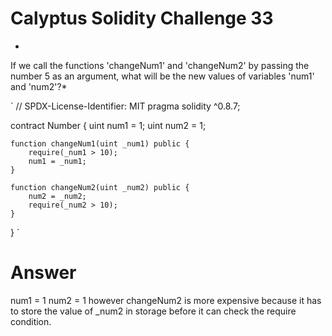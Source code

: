 # Calyptus Solidity Challenge 33
*
If we call the functions 'changeNum1' and 'changeNum2' by passing the number 5 as an argument, what will be the new values of variables 'num1' and 'num2'?*

`
// SPDX-License-Identifier: MIT
pragma solidity ^0.8.7;

contract Number {
    uint num1 = 1;
    uint num2 = 1;

    function changeNum1(uint _num1) public {
        require(_num1 > 10);
        num1 = _num1;
    }

    function changeNum2(uint _num2) public {
        num2 = _num2;
        require(_num2 > 10);
    }
}
`
# Answer
num1 = 1
num2 = 1
however changeNum2 is  more expensive because it has to store the value of _num2 in storage before it can check the require condition.